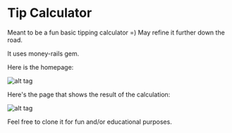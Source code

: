 # Tip Calculator	

Meant to be a fun basic tipping calculator =) May refine it further down the road. 

It uses money-rails gem. 

Here is the homepage: 

![alt tag](http://tinypic.com/r/nlzepg/9)

Here's the page that shows the result of the calculation: 

![alt tag](http://tinypic.com/r/2z6fazn/9)

Feel free to clone it for fun and/or educational purposes. 



